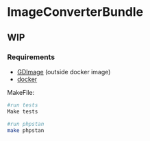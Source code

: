 # ImageConverterBundle

## WIP

### Requirements

- [GDImage](https://www.php.net/manual/en/intro.image.php) (outside docker image)
- [docker](https://docs.docker.com/)

MakeFile:

```bash
#run tests
Make tests

#run phpstan
make phpstan
```
